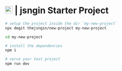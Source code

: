 # <img src="https://github.com/thejsngin.png" height="24px"> | jsngin Starter Project

```bash
# setup the project inside the dir `my-new-project`
npx degit thejsngin/new-project my-new-project

cd my-new-project

# install the dependencies
npm i

# serve your test project
npm run dev
```



